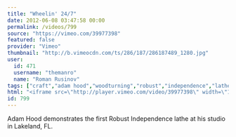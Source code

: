 ```yaml
---
title: "Wheelin' 24/7"
date: 2012-06-08 03:47:58 00:00
permalink: /videos/799
source: "https://vimeo.com/39977398"
featured: false
provider: "Vimeo"
thumbnail: "http://b.vimeocdn.com/ts/286/187/286187489_1280.jpg"
user:
  id: 471
  username: "themanro"
  name: "Roman Rusinov"
tags: ["craft","adam hood","woodturning","robust","independence","lathe","wheelchair"]
html: "<iframe src=\"http://player.vimeo.com/video/39977398\" width=\"1280\" height=\"720\" frameborder=\"0\" webkitAllowFullScreen mozallowfullscreen allowFullScreen></iframe>"
id: 799
---
```


Adam Hood demonstrates the first Robust Independence lathe at his studio in Lakeland, FL.